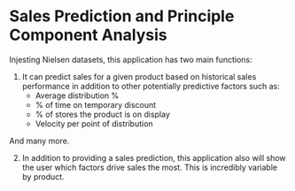 # Sales Prediction and Principle Component Analysis
Injesting Nielsen datasets, this application has two main functions: 
1) It can predict sales for a given product based on historical sales performance in addition to other potentially predictive factors such as: 
    - Average distribution % 
    - % of time on temporary discount
    - % of stores the product is on display
    - Velocity per point of distribution 

And many more.

2) In addition to providing a sales prediction, this application also will show the user which factors drive sales the most. This is incredibly variable by product. 




